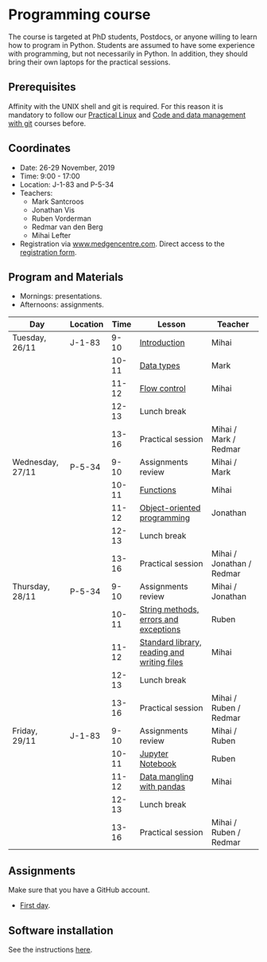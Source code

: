 Programming course
==================

The course is targeted at PhD students, Postdocs, or anyone willing to learn
how to program in Python. Students are assumed to have some experience with
programming, but not necessarily in Python. In addition, they should bring
their own laptops for the practical sessions.

## Prerequisites

Affinity with the UNIX shell and git is required. For this reason it is
mandatory to follow our
[Practical Linux](https://git.lumc.nl/courses/practical-linux-course)
and [Code and data management with git](https://git.lumc.nl/courses/gitcourse)
courses before.

## Coordinates

- Date: 26-29 November, 2019
- Time: 9:00 - 17:00
- Location: J-1-83 and P-5-34
- Teachers:
  - Mark Santcroos
  - Jonathan Vis
  - Ruben Vorderman
  - Redmar van den Berg
  - Mihai Lefter
- Registration via www.medgencentre.com. Direct access to the [registration form](https://forms.lumc.nl/lumc2/PYTHONcourse).

Program and Materials
-------

- Mornings: presentations.
- Afternoons: assignments.

| Day              | Location | Time  | Lesson                                                      | Teacher  |
|------------------|----------|-------|-------------------------------------------------------------|----------|
| Tuesday, 26/11   | J-1-83   | 9-10  | [Introduction][introduction]                                | Mihai    |
|                  |          | 10-11 | [Data types][data_types]                                    | Mark     |
|                  |          | 11-12 | [Flow control][flow_control]                                | Mihai    |
|                  |          | 12-13 | Lunch break                                                 |          |
|                  |          | 13-16 | Practical session                              | Mihai / Mark / Redmar |
| Wednesday, 27/11 | P-5-34   | 9-10  | Assignments review                                      | Mihai / Mark |
|                  |          | 10-11 | [Functions][functions]                                      | Mihai    |
|                  |          | 11-12 | [Object-oriented programming][oop]                          | Jonathan |
|                  |          | 12-13 | Lunch break                                                 |          |
|                  |          | 13-16 | Practical session                          | Mihai / Jonathan / Redmar |
| Thursday, 28/11  | P-5-34   | 9-10  | Assignments review                                  | Mihai / Jonathan |
|                  |          | 10-11 | [String methods, errors and exceptions][strings]            | Ruben    |
|                  |          | 11-12 | [Standard library, reading and writing files][std_library]  | Mihai    |
|                  |          | 12-13 | Lunch break                                                 |          |
|                  |          | 13-16 | Practical session                              | Mihai / Ruben / Redmar|
| Friday, 29/11    | J-1-83   | 9-10  | Assignments review                                      | Mihai / Ruben|
|                  |          | 10-11 | [Jupyter Notebook][jupyter_notebook]                        | Ruben    |
|                  |          | 11-12 | [Data mangling with pandas][pandas]                         | Mihai    |
|                  |          | 12-13 | Lunch break                                                 |          |
|                  |          | 13-16 | Practical session                             | Mihai / Ruben / Redmar |


Assignments
-----------
Make sure that you have a GitHub account.

- [First day](https://classroom.github.com/a/QU2iPYKn).


Software installation
---------------------

See the instructions [here](https://docs.anaconda.com/anaconda/install/).

[introduction]: https://git.lumc.nl/courses/programming-course/raw/master/introduction/introduction/introduction.pdf?inline=false
[data_types]: https://git.lumc.nl/courses/programming-course/raw/master/introduction/data_types/data_types.pdf?inline=false
[flow_control]: https://git.lumc.nl/courses/programming-course/raw/master/introduction/flow_control/flow_control.pdf?inline=false
[functions]: https://git.lumc.nl/courses/programming-course/raw/master/introduction/functions/functions.pdf?inline=false
[strings]: https://git.lumc.nl/courses/programming-course/raw/master/more_python/more_01/more_01.pdf?inline=false
[std_library]: https://git.lumc.nl/courses/programming-course/raw/master/more_python/more_02/more_02.pdf?inline=false
[oop]: https://git.lumc.nl/courses/programming-course/raw/master/oop/oop.pdf
[jupyter_notebook]: http://nbviewer.ipython.org/urls/git.lumc.nl/courses/programming-course/raw/master/jupyter/05_jupyter.ipynb
[pandas]: http://nbviewer.ipython.org/urls/git.lumc.nl/courses/programming-course/raw/master/pandas/pandas.ipynb 
